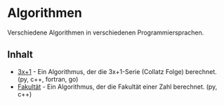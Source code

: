 # Algorithmen

Verschiedene Algorithmen in verschiedenen Programmiersprachen.

## Inhalt

- [3x+1](./3x+1/README.md) - Ein Algorithmus, der die 3x+1-Serie (Collatz Folge) berechnet. (py, c++, fortran, go)
- [Fakultät](./Fakultät/README.md) - Ein Algorithmus, der die Fakultät einer Zahl berechnet. (py, c++)